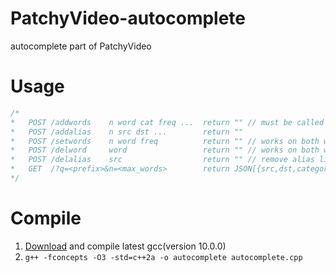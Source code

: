 # PatchyVideo-autocomplete
autocomplete part of PatchyVideo
# Usage
```C++
/*
*   POST /addwords    n word cat freq ...  return "" // must be called before POST /bulkalias
*   POST /addalias    n src dst ...        return ""
*   POST /setwords    n word freq          return "" // works on both word/alias
*   POST /delword     word                 return "" // works on both word/alias
*   POST /delalias    src                  return "" // remove alias link, not deleting
*   GET  /?q=<prefix>&n=<max_words>        return JSON[{src,dst,category,freq},...]
*/
  ```
# Compile
1. [Download](https://github.com/gcc-mirror/gcc) and compile latest gcc(version 10.0.0)
2. ```g++ -fconcepts -O3 -std=c++2a -o autocomplete autocomplete.cpp```
